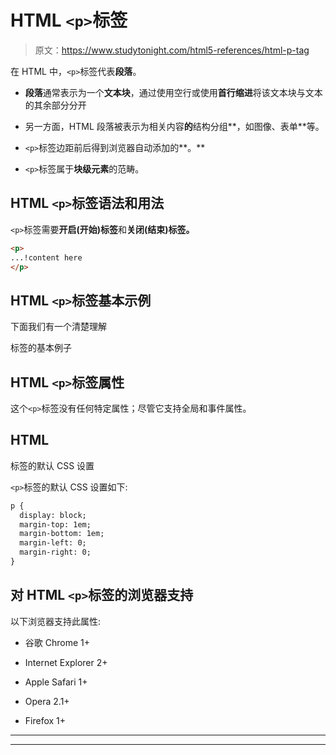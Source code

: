 # HTML `<p>`标签

> 原文：<https://www.studytonight.com/html5-references/html-p-tag>

在 HTML 中，`<p>`标签代表**段落**。

*   **段落**通常表示为一个**文本块**，通过使用空行或使用**首行缩进**将该文本块与文本的其余部分分开

*   另一方面，HTML 段落被表示为相关内容**的**结构分组**，如图像、表单**等。

*   `<p>`标签边距前后得到浏览器自动添加的**。**

*   `<p>`标签属于**块级元素**的范畴。

## HTML `<p>`标签语法和用法

`<p>`标签需要**开启(开始)标签**和**关闭(结束)标签。**

```html
<p>
...!content here
</p> 
```

## HTML `<p>`标签基本示例

下面我们有一个清楚理解

标签的基本例子

## HTML `<p>`标签属性

这个`<p>`标签没有任何特定属性；尽管它支持全局和事件属性。

## HTML

标签的默认 CSS 设置

`<p>`标签的默认 CSS 设置如下:

```html
p {
  display: block;
  margin-top: 1em;
  margin-bottom: 1em;
  margin-left: 0;
  margin-right: 0;
}
```

## 对 HTML `<p>`标签的浏览器支持

以下浏览器支持此属性:

*   谷歌 Chrome 1+

*   Internet Explorer 2+

*   Apple Safari 1+

*   Opera 2.1+

*   Firefox 1+

* * *

* * *
